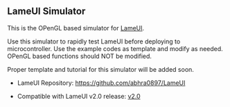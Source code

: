 ## LameUI Simulator

This is the OPenGL based simulator for [LameUI](https://github.com/abhra0897/LameUI).

Use this simulator to rapidly test LameUI before deploying to microcontroller. Use the example codes as template and modify as needed. OPenGL based functions should NOT be modified.

Proper template and tutorial for this simulator will be added soon.

- LameUI Repository: https://github.com/abhra0897/LameUI

- Compatible with LameUI v2.0 release: [v2.0](https://github.com/abhra0897/LameUI/releases/tag/v2.0-stable)

